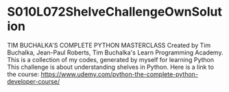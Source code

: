 # S010L072ShelveChallengeOwnSolution
TIM BUCHALKA'S COMPLETE PYTHON MASTERCLASS Created by Tim Buchalka, Jean-Paul Roberts, Tim Buchalka's Learn Programming Academy. 
This is a collection of my codes, generated by myself for learning Python 
This challenge is about understanding shelves in Python. 
Here is a link to the course: https://www.udemy.com/python-the-complete-python-developer-course/
